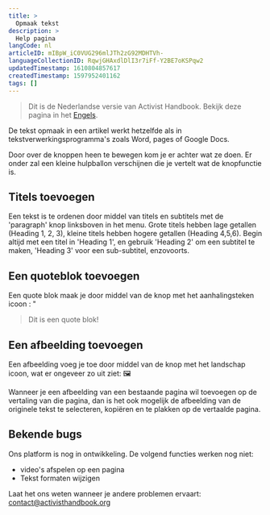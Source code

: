 ```yaml
---
title: >
  Opmaak tekst
description: >
  Help pagina
langCode: nl
articleID: mIBpW_iC0VUG296mlJTh2zG92MDHTVh-
languageCollectionID: RqwjGHAxdlDlI3r7iFf-Y2BE7oKSPqw2
updatedTimestamp: 1610804857617
createdTimestamp: 1597952401162
tags: []
---
```


> Dit is de Nederlandse versie van Activist Handbook. Bekijk deze pagina in het [Engels](/support).

De tekst opmaak in een artikel werkt hetzelfde als in tekstverwerkingsprogramma's zoals Word, pages of Google Docs.

Door over de knoppen heen te bewegen kom je er achter wat ze doen. Er onder zal een kleine hulpballon verschijnen die je vertelt wat de knopfunctie is.

<div></div>

## Titels toevoegen

Een tekst is te ordenen door middel van titels en subtitels met de 'paragraph' knop linksboven in het menu. Grote titels hebben lage getallen (Heading 1, 2, 3), kleine titels hebben hogere getallen (Heading 4,5,6). Begin altijd met een titel in 'Heading 1', en gebruik 'Heading 2' om een subtitel te maken, 'Heading 3' voor een sub-subtitel, enzovoorts.

## Een quoteblok toevoegen

Een quote blok maak je door middel van de knop met het aanhalingsteken icoon : "

> Dit is een quote blok!

## Een afbeelding toevoegen

Een afbeelding voeg je toe door middel van de knop met het landschap icoon, wat er ongeveer zo uit ziet: 🖼

Wanneer je een afbeelding van een bestaande pagina wil toevoegen op de vertaling van die pagina, dan is het ook mogelijk de afbeelding van de originele tekst te selecteren, kopiëren en te plakken op de vertaalde pagina.

## Bekende bugs

Ons platform is nog in ontwikkeling. De volgend functies werken nog niet:

-   video's afspelen op een pagina
-   Tekst formaten wijzigen

Laat het ons weten wanneer je andere problemen ervaart: [contact@activisthandbook.org](mailto:contact@activisthandbook.org)